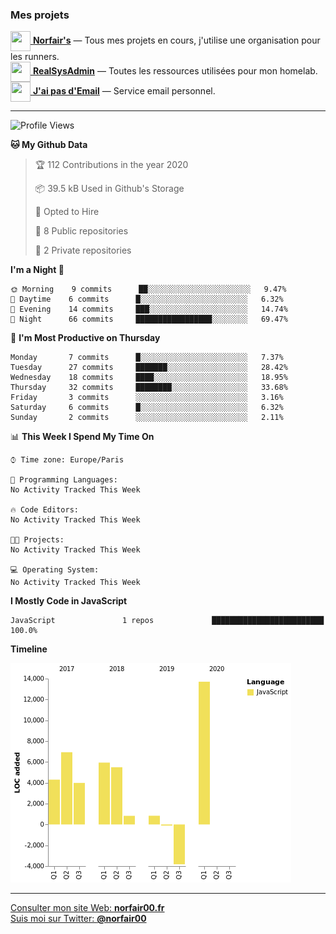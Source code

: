 ### Mes projets


[<img src="https://avatars1.githubusercontent.com/u/68918238?s=96&v=4" width="32" height="32" align="center"> **Norfair's**](https://github.com/norfairs) — Tous mes projets en cours, j'utilise une organisation pour les runners.  
[<img src="https://avatars2.githubusercontent.com/u/64165263?s=96&v=4" width="32" height="32" align="center"> **RealSysAdmin**](https://github.com/realsysadmin-icu) — Toutes les ressources utilisées pour mon homelab.  
[<img src="https://avatars1.githubusercontent.com/u/65110091?s=96&v=4" width="32" height="32" align="center"> **J'ai pas d'Email**](https://github.com/jaipasdemail) — Service email personnel.  

---

<!--START_SECTION:waka-->
![Profile Views](http://img.shields.io/badge/Profile%20Views-112-blue)

**🐱 My Github Data** 

> 🏆 112 Contributions in the year 2020
 > 
> 📦 39.5 kB Used in Github's Storage 
 > 
> 💼 Opted to Hire
 > 
> 📜 8 Public repositories
 > 
> 🔑 2 Private repositories 

**I'm a Night 🦉** 

```text
🌞 Morning    9 commits      ██░░░░░░░░░░░░░░░░░░░░░░░   9.47% 
🌆 Daytime    6 commits      █░░░░░░░░░░░░░░░░░░░░░░░░   6.32% 
🌃 Evening    14 commits     ███░░░░░░░░░░░░░░░░░░░░░░   14.74% 
🌙 Night      66 commits     █████████████████░░░░░░░░   69.47%

```
📅 **I'm Most Productive on Thursday** 

```text
Monday       7 commits      █░░░░░░░░░░░░░░░░░░░░░░░░   7.37% 
Tuesday      27 commits     ███████░░░░░░░░░░░░░░░░░░   28.42% 
Wednesday    18 commits     ████░░░░░░░░░░░░░░░░░░░░░   18.95% 
Thursday     32 commits     ████████░░░░░░░░░░░░░░░░░   33.68% 
Friday       3 commits      ░░░░░░░░░░░░░░░░░░░░░░░░░   3.16% 
Saturday     6 commits      █░░░░░░░░░░░░░░░░░░░░░░░░   6.32% 
Sunday       2 commits      ░░░░░░░░░░░░░░░░░░░░░░░░░   2.11%

```


📊 **This Week I Spend My Time On** 

```text
⌚︎ Time zone: Europe/Paris

💬 Programming Languages: 
No Activity Tracked This Week

🔥 Code Editors: 
No Activity Tracked This Week

🐱‍💻 Projects: 
No Activity Tracked This Week

💻 Operating System: 
No Activity Tracked This Week

```

**I Mostly Code in JavaScript** 

```text
JavaScript               1 repos             █████████████████████████   100.0%

```


**Timeline**

![Chart not found](https://github.com/norfair00/norfair00/blob/master/charts/bar_graph.png) 


<!--END_SECTION:waka-->

---

[Consulter mon site Web: **norfair00.fr**](https://norfair00.fr/)  
[Suis moi sur Twitter: **@norfair00**](https://twitter.com/norfair00)
